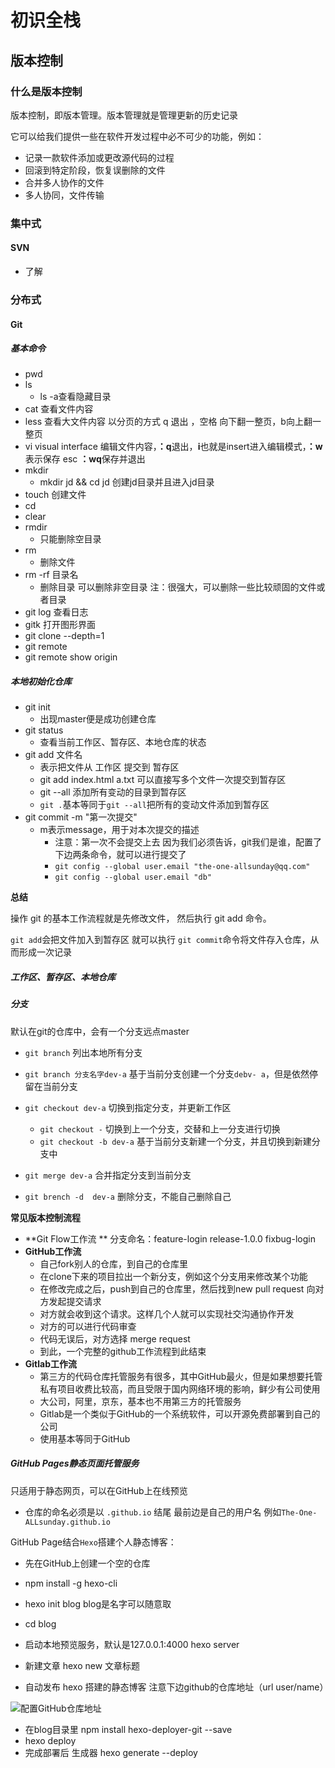 # 初识全栈

## 版本控制

### 什么是版本控制

版本控制，即版本管理。版本管理就是管理更新的历史记录

它可以给我们提供一些在软件开发过程中必不可少的功能，例如：

- 记录一款软件添加或更改源代码的过程
- 回滚到特定阶段，恢复误删除的文件
- 合并多人协作的文件
- 多人协同，文件传输

### 集中式

#### SVN

- 了解

### 分布式

#### Git

##### 基本命令

- pwd
- ls
  - ls -a查看隐藏目录
- cat  查看文件内容
- less  查看大文件内容    以分页的方式    q 退出   ，空格  向下翻一整页，b向上翻一整页
- vi   visual  interface    编辑文件内容，**：q**退出，**i**也就是insert进入编辑模式，**：w**表示保存    esc   **：wq**保存并退出
- mkdir
  - mkdir  jd  &&  cd jd      创建jd目录并且进入jd目录
- touch    创建文件
- cd
- clear
- rmdir
  - 只能删除空目录
- rm
  - 删除文件
- rm -rf    目录名
  - 删除目录  可以删除非空目录   注：很强大，可以删除一些比较顽固的文件或者目录
- git log    查看日志
- gitk   打开图形界面
- git clone                   --depth=1
- git remote
- git remote show origin

##### 本地初始化仓库

- git  init
  - 出现master便是成功创建仓库
- git  status
  - 查看当前工作区、暂存区、本地仓库的状态
- git add 文件名
  - 表示把文件从   工作区   提交到   暂存区
  - git  add  index.html    a.txt    可以直接写多个文件一次提交到暂存区
  - git --all   添加所有变动的目录到暂存区
  - `git .`基本等同于`git --all`把所有的变动文件添加到暂存区
- git  commit  -m  "第一次提交"                  
  - m表示message，用于对本次提交的描述
    - 注意：第一次不会提交上去   因为我们必须告诉，git我们是谁，配置了下边两条命令，就可以进行提交了
    - `git config --global user.email "the-one-allsunday@qq.com"`
    - `git config --global user.email "db"`

**总结**

操作  git  的基本工作流程就是先修改文件， 然后执行  git  add  命令。

`git add`会把文件加入到暂存区    就可以执行  `git commit`命令将文件存入仓库，从而形成一次记录

##### 工作区、暂存区、本地仓库

##### 分支

默认在git的仓库中，会有一个分支远点master

- `git branch`                                           列出本地所有分支
- `git branch 分支名字dev-a`                 基于当前分支创建一个分支`debv- a`，但是依然停留在当前分支
- `git checkout dev-a`                           切换到指定分支，并更新工作区
  - `git checkout -`                            切换到上一个分支，交替和上一分支进行切换
  - `git checkout -b dev-a`              基于当前分支新建一个分支，并且切换到新建分支中

- `git merge dev-a`                                  合并指定分支到当前分支
- `git brench -d  dev-a`                          删除分支，不能自己删除自己



**常见版本控制流程**

- **Git  Flow工作流 **     分支命名：feature-login          release-1.0.0             fixbug-login
- **GitHub工作流**
  - 自己fork别人的仓库，到自己的仓库里
  - 在clone下来的项目拉出一个新分支，例如这个分支用来修改某个功能
  - 在修改完成之后，push到自己的仓库里，然后找到new  pull   request    向对方发起提交请求
  - 对方就会收到这个请求。这样几个人就可以实现社交沟通协作开发
  - 对方的可以进行代码审查
  - 代码无误后，对方选择 merge request
  - 到此，一个完整的github工作流程到此结束
- **Gitlab工作流**
  - 第三方的代码仓库托管服务有很多，其中GitHub最火，但是如果想要托管私有项目收费比较高，而且受限于国内网络环境的影响，鲜少有公司使用
  - 大公司，阿里，京东，基本也不用第三方的托管服务
  - Gitlab是一个类似于GitHub的一个系统软件，可以开源免费部署到自己的公司
  - 使用基本等同于GitHub

##### GitHub Pages静态页面托管服务

只适用于静态网页，可以在GitHub上在线预览

- 仓库的命名必须是以   `.github.io`  结尾    最前边是自己的用户名   例如`The-One-ALLsunday.github.io`

GitHub Page结合`Hexo`搭建个人静态博客：

- 先在GitHub上创建一个空的仓库

- npm  install  -g  hexo-cli
- hexo  init  blog        blog是名字可以随意取
- cd  blog
- 启动本地预览服务，默认是127.0.0.1:4000     hexo  server
- 新建文章       hexo  new   文章标题
- 自动发布 hexo 搭建的静态博客    注意下边github的仓库地址（url  user/name）

![配置GitHub仓库地址](H:\06-Web前端\06-笔记\00-images\blog.png)

- 在blog目录里    npm  install  hexo-deployer-git  --save
- hexo deploy
- 完成部署后  生成器   hexo generate --deploy















